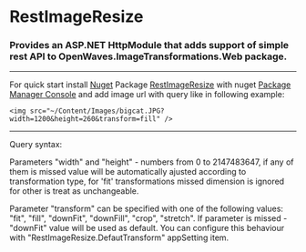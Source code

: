 RestImageResize
===============

### Provides an ASP.NET HttpModule that adds support of simple rest API to OpenWaves.ImageTransformations.Web package.
***
For quick start install [Nuget][1] Package [RestImageResize][2] with nuget [Package Manager Console][1] and add image url with query like in following example:
```
<img src="~/Content/Images/bigcat.JPG?width=1200&height=260&transform=fill" />
```
***

Query syntax:

Parameters "width" and "height" - numbers from 0 to 2147483647, if any of them is missed value will be automatically ajusted according to transformation type, for 'fit' transformations missed dimension is ignored for other is treat as unchangeable.

Parameter "transform" can be specified with one of the following values: "fit", "fill", "downFit", "downFill", "crop", "stretch". If parameter is missed - "downFit" value will be used as default. You can configure this behaviour with "RestImageResize.DefautTransform" appSetting item.

[1]: http://nuget.org/
[2]: http://nuget.org/packages/RestImageResize/
[3]: http://docs.nuget.org/docs/start-here/using-the-package-manager-console
